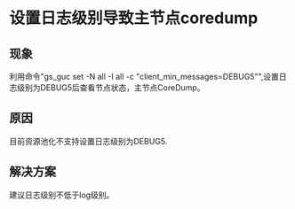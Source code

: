 # 设置日志级别导致主节点coredump

## 现象
利用命令"gs_guc set -N all -I all -c "client_min_messages=DEBUG5"",设置日志级别为DEBUG5后查看节点状态，主节点CoreDump。

## 原因
目前资源池化不支持设置日志级别为DEBUG5.

## 解决方案
建议日志级别不低于log级别。